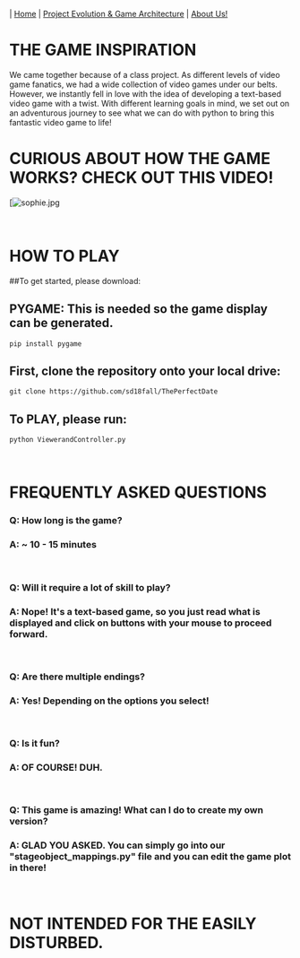 
| [Home](index.md) 	| [Project Evolution & Game Architecture](gamearc.md) 	| [About Us!](aboutus.md)


# THE GAME INSPIRATION

We came together because of a class project. As different levels of video game fanatics, we had a wide collection of video games under our belts. However, we instantly fell in love with the idea of developing a text-based video game with a twist. With different learning goals in mind, we set out on an adventurous journey to see what we can do with python to bring this fantastic video game to life!

# CURIOUS ABOUT HOW THE GAME WORKS? CHECK OUT THIS VIDEO!

[![sophie.jpg](https://www.youtube.com/watch?v=7IkMg99j7lA&feature=youtu.be)

&nbsp;

# HOW TO PLAY

##To get started, please download:

## PYGAME: This is needed so the game display can be generated.

```
pip install pygame
```

## First, clone the repository onto your local drive:

```
git clone https://github.com/sd18fall/ThePerfectDate
```

## To **PLAY**, please run:

```
python ViewerandController.py
```

&nbsp;

# FREQUENTLY ASKED QUESTIONS

### **Q**: **How long is the game?**

### **A**: ~ 10 - 15 minutes

&nbsp;

### **Q**: **Will it require a lot of skill to play?**

### **A**: Nope! It's a text-based game, so you just read what is displayed and click on buttons with your mouse to proceed forward.

&nbsp;

### **Q**: **Are there multiple endings?**

### **A**: Yes! Depending on the options you select!

&nbsp;

### **Q**: **Is it fun?**

### **A**: OF COURSE! DUH.

&nbsp;

### **Q**: **This game is amazing! What can I do to create my own version?**

### **A**: GLAD YOU ASKED. You can simply go into our "stageobject_mappings.py" file and you can edit the game plot in there!

&nbsp;

# NOT INTENDED FOR THE EASILY DISTURBED.
